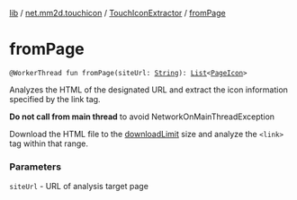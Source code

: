 [lib](../../index.md) / [net.mm2d.touchicon](../index.md) / [TouchIconExtractor](index.md) / [fromPage](./from-page.md)

# fromPage

`@WorkerThread fun fromPage(siteUrl: `[`String`](https://kotlinlang.org/api/latest/jvm/stdlib/kotlin/-string/index.html)`): `[`List`](https://kotlinlang.org/api/latest/jvm/stdlib/kotlin.collections/-list/index.html)`<`[`PageIcon`](../-page-icon/index.md)`>`

Analyzes the HTML of the designated URL and extract the icon information specified by the link tag.

**Do not call from main thread** to avoid NetworkOnMainThreadException

Download the HTML file to the [downloadLimit](download-limit.md) size
and analyze the `<link>` tag within that range.

### Parameters

`siteUrl` - URL of analysis target page